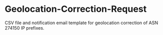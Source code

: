 # Geolocation-Correction-Request
CSV file and notification email template for geolocation correction of ASN 274150 IP prefixes.
